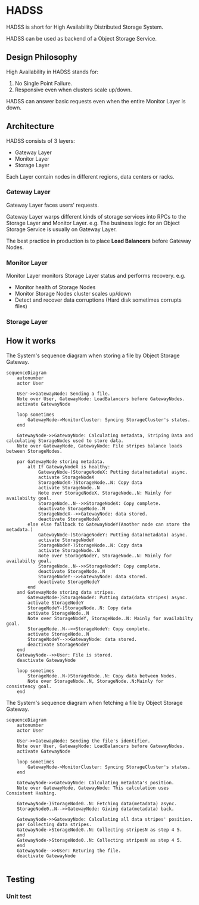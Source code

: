 # HADSS
HADSS is short for High Availability Distributed Storage System.

HADSS can be used as backend of a Object Storage Service.

## Design Philosophy
High Availability in HADSS stands for:
1. No Single Point Failure.
2. Responsive even when clusters scale up/down.

HADSS can answer basic requests even when the entire Monitor Layer is down.

## Architecture
HADSS consists of 3 layers:
- Gateway Layer
- Monitor Layer
- Storage Layer

Each Layer contain nodes in different regions, data centers or racks.

### Gateway Layer
Gateway Layer faces users' requests.

Gateway Layer warps different kinds of storage services into RPCs to the Storage Layer and Monitor Layer.
e.g. The business logic for an Object Storage Service is usually on Gateway Layer.

The best practice in production is to place **Load Balancers** before Gateway Nodes.


### Monitor Layer
Monitor Layer monitors Storage Layer status and performs recovery. e.g.
- Monitor health of Storage Nodes
- Monitor Storage Nodes cluster scales up/down
- Detect and recover data corruptions (Hard disk sometimes corrupts files)

### Storage Layer

## How it works
The System's sequence diagram when storing a file by Object Storage Gateway.
```mermaid
sequenceDiagram
    autonumber
    actor User
    
    User->>GatewayNode: Sending a file.
    Note over User, GatewayNode: LoadBalancers before GatewayNodes.
    activate GatewayNode
    
    loop sometimes
        GatewayNode->MonitorCluster: Syncing StorageCluster's states.
    end
    
    GatewayNode->>GatewayNode: Calculating metadata, Striping Data and calculating StorageNodes used to store data.
    Note over GatewayNode, GatewayNode: File stripes balance loads between StorageNodes.
    
    par GatewayNode storing metadata.
        alt If GatewayNodeX is healthy:
            GatewayNode-)StorageNodeX: Putting data(metadata) async.
            activate StorageNodeX
            StorageNodeX-)StorageNode..N: Copy data
            activate StorageNode..N
            Note over StorageNodeX, StorageNode..N: Mainly for availabilty goal.
            StorageNode..N-->>StorageNodeX: Copy complete.
            deactivate StorageNode..N
            StorageNodeX-->>GatewayNode: data stored.
            deactivate StorageNodeX
        else else fallback to GatewayNodeY(Another node can store the metadata.)
            GatewayNode-)StorageNodeY: Putting data(metadata) async.
            activate StorageNodeY
            StorageNodeY-)StorageNode..N: Copy data
            activate StorageNode..N
            Note over StorageNodeY, StorageNode..N: Mainly for availabilty goal.
            StorageNode..N-->>StorageNodeY: Copy complete.
            deactivate StorageNode..N
            StorageNodeY-->>GatewayNode: data stored.
            deactivate StorageNodeY
        end
    and GatewayNode storing data stripes.
        GatewayNode-)StorageNodeY: Putting data(data stripes) async.
        activate StorageNodeY
        StorageNodeY-)StorageNode..N: Copy data
        activate StorageNode..N
        Note over StorageNodeY, StorageNode..N: Mainly for availabilty goal.
        StorageNode..N-->>StorageNodeY: Copy complete.
        activate StorageNode..N
        StorageNodeY-->>GatewayNode: data stored.
        deactivate StorageNodeY
    end
    GatewayNode-->>User: File is stored.
    deactivate GatewayNode
    
    loop sometimes
        StorageNode..N-)StorageNode..N: Copy data between Nodes.
        Note over StorageNode..N, StorageNode..N:Mainly for consistency goal.
    end
```

The System's sequence diagram when fetching a file by Object Storage Gateway.
```mermaid
sequenceDiagram
    autonumber
    actor User
    
    User->>GatewayNode: Sending the file's identifier.
    Note over User, GatewayNode: LoadBalancers before GatewayNodes.
    activate GatewayNode
    
    loop sometimes
        GatewayNode->MonitorCluster: Syncing StorageCluster's states.
    end
    
    GatewayNode->>GatewayNode: Calculating metadata's position. 
    Note over GatewayNode, GatewayNode: This calculation uses Consistent Hashing.
    
    GatewayNode-)StorageNode0..N: Fetching data(metadata) async.
    StorageNode0..N-->>GatewayNode: Giving data(metadata) back.
    
    GatewayNode->>GatewayNode: Calculating all data stripes' position. 
    par Collecting data stripes.
    GatewayNode->StorageNode0..N: Collecting stripesN as step 4 5.
    and
    GatewayNode->StorageNode0..N: Collecting stripesN as step 4 5.
    end
    GatewayNode-->>User: Returing the file.
    deactivate GatewayNode
    
```

## Testing
### Unit test
